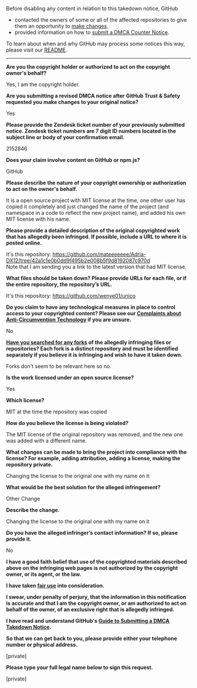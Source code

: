 Before disabling any content in relation to this takedown notice, GitHub
- contacted the owners of some or all of the affected repositories to give them an opportunity to [make changes](https://docs.github.com/en/github/site-policy/dmca-takedown-policy#a-how-does-this-actually-work).
- provided information on how to [submit a DMCA Counter Notice](https://docs.github.com/en/articles/guide-to-submitting-a-dmca-counter-notice).

To learn about when and why GitHub may process some notices this way, please visit our [README](https://github.com/github/dmca/blob/master/README.md#anatomy-of-a-takedown-notice).

---

**Are you the copyright holder or authorized to act on the copyright owner's behalf?**

Yes, I am the copyright holder.

**Are you submitting a revised DMCA notice after GitHub Trust & Safety requested you make changes to your original notice?**

Yes

**Please provide the Zendesk ticket number of your previously submitted notice. Zendesk ticket numbers are 7 digit ID numbers located in the subject line or body of your confirmation email.**

2152846

**Does your claim involve content on GitHub or npm.js?**

GitHub

**Please describe the nature of your copyright ownership or authorization to act on the owner's behalf.**

It is a open source project with MIT license at the time, one other user has copied it completely and just changed the name of the project (and namespace in a code to reflect the new project name), and added his own MIT license with his name.

**Please provide a detailed description of the original copyrighted work that has allegedly been infringed. If possible, include a URL to where it is posted online.**

It's this repository: https://github.com/mateeeeeee/Adria-DX12/tree/42a1c1e0b0dd9f495b2e008b5f9d8192087c970d  
Note that I am sending you a link to the latest version that had MIT license.

**What files should be taken down? Please provide URLs for each file, or if the entire repository, the repository’s URL.**

It's this repository: https://github.com/wenye01/unico

**Do you claim to have any technological measures in place to control access to your copyrighted content? Please see our <a href="https://docs.github.com/articles/guide-to-submitting-a-dmca-takedown-notice#complaints-about-anti-circumvention-technology">Complaints about Anti-Circumvention Technology</a> if you are unsure.**

No

**<a href="https://docs.github.com/articles/dmca-takedown-policy#b-what-about-forks-or-whats-a-fork">Have you searched for any forks</a> of the allegedly infringing files or repositories? Each fork is a distinct repository and must be identified separately if you believe it is infringing and wish to have it taken down.**

Forks don't seem to be relevant here so no.

**Is the work licensed under an open source license?**

Yes

**Which license?**

MIT at the time the repository was copied

**How do you believe the license is being violated?**

The MIT license of the original repository was removed, and the new one was added with a different name.

**What changes can be made to bring the project into compliance with the license? For example, adding attribution, adding a license, making the repository private.**

Changing the license to the original one with my name on it

**What would be the best solution for the alleged infringement?**

Other Change

**Describe the change.**

Changing the license to the original one with my name on it

**Do you have the alleged infringer’s contact information? If so, please provide it.**

No

**I have a good faith belief that use of the copyrighted materials described above on the infringing web pages is not authorized by the copyright owner, or its agent, or the law.**

**I have taken <a href="https://www.lumendatabase.org/topics/22">fair use</a> into consideration.**

**I swear, under penalty of perjury, that the information in this notification is accurate and that I am the copyright owner, or am authorized to act on behalf of the owner, of an exclusive right that is allegedly infringed.**

**I have read and understand GitHub's <a href="https://docs.github.com/articles/guide-to-submitting-a-dmca-takedown-notice/">Guide to Submitting a DMCA Takedown Notice</a>.**

**So that we can get back to you, please provide either your telephone number or physical address.**

[private]

**Please type your full legal name below to sign this request.**

[private]
